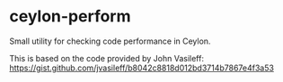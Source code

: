 # ceylon-perform
Small utility for checking code performance in Ceylon.

This is based on the code provided by John Vasileff: https://gist.github.com/jvasileff/b8042c8818d012bd3714b7867e4f3a53

